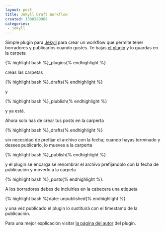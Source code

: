 ```yaml
---
layout: post
title: Jekyll Draft Workflow
created: 1380289968
categories:
 - jekyll
---
```

Simple plugin para [Jekyll][jekyll] para crear un workflow que permite tener borradores y publicarlos cuando gustes.
Te bajas [el plugin][git] y lo guardas en la carpeta

{% highlight bash %}\_plugins{% endhighlight %}

creas las carpetas

{% highlight bash %}\_drafts{% endhighlight %}

y

{% highlight bash %}\_plublish{% endhighlight %}

y ya está.

Ahora solo has de crear tus posts en la carperta

{% highlight bash %}\_drafts{% endhighlight %}

sin necesidad de prefijar el archivo con la fecha; cuando hayas terminado y desees publicarlo, lo mueves a la carperta

{% highlight bash %}\_publish{% endhighlight %}

y el plugin se encarga se renombrar el archivo prefijandolo con la fecha de publicación y moverlo a la carpeta

{% highlight bash %}\_posts{% endhighlight %}.

A los borradores debes de incluirles en la cabecera una etiqueta

{% highlight bash %}date: unpublished{% endhighlight %}

y una vez publicado el plugin lo sustituirá con el <span lang="en">timestamp</span> de la publicación.

Para una mejor explicación visitar [la página del autor][js] del plugin.

[jekyll]: http://jekyllrb.com
[git]: https://gist.github.com/4689219
[js]: http://jeffreysambells.com/2013/02/01/jekyll-draft-publishing-plugin
